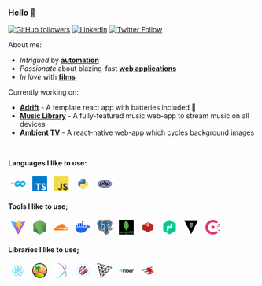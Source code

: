 ### Hello 👋

[![GitHub followers](https://img.shields.io/github/followers/hmerritt?label=hmerritt&style=social)](https://github.com/hmerritt) [![LinkedIn](https://img.shields.io/badge/LinkedIn--_.svg?style=social&logo=linkedin)](https://www.linkedin.com/in/harry-merritt/) [![Twitter Follow](https://img.shields.io/twitter/follow/hmrrtt?style=social)](https://twitter.com/hmrrtt)

About me:

-   _Intrigued_ by [**automation**](https://github.com/hmerritt/fspop)
-   _Passionate_ about blazing-fast [**web applications**](https://github.com/music-library/music-library)
-   _In love_ with [**films**](https://moonshot.film)

Currently working on:

-   [**Adrift**](https://github.com/hmerritt/adrift) - A template react app with batteries included 🔋
-   [**Music Library**](https://github.com/music-library/music-library) - A fully-featured music web-app to stream music on all devices
-   [**Ambient TV**](https://github.com/hmerritt/ambient-tv) - A react-native web-app which cycles background images

<br />

**Languages I like to use:**

<span>
	<a href="https://go.dev" target="_blank"><img title="Go" height="30" style="padding: 5px;" src="./assets/go.jpg" /></a>
	<a href="https://www.typescriptlang.org" target="_blank"><img title="TypeScript" height="30" style="padding: 5px;" src="./assets/typescript.jpg" /></a>
	<a href="https://developer.mozilla.org/en-US/docs/Web/JavaScript" target="_blank"><img title="JavaScript" height="30" style="padding: 5px;" src="./assets/javascript.jpg" /></a>
	<a href="https://www.python.org" target="_blank"><img title="Python" height="30" style="padding: 5px;" src="./assets/python.jpg" /></a>
	<a href="https://www.php.net" target="_blank"><img title="PHP" height="30" style="padding: 5px;" src="./assets/php.jpg" /></a>
</span>

<br />

**Tools I like to use;**

<span>
	<a href="https://vite.dev" target="_blank"><img title="Vite" height="30" style="padding: 5px;" src="./assets/vite.jpg" /></a>
	<a href="https://nodejs.org/en" target="_blank"><img title="Node.js" height="30" style="padding: 5px;" src="./assets/nodejs.jpg" /></a>
	<a href="https://www.cloudflare.com" target="_blank"><img title="Cloudflare" height="30" style="padding: 5px;" src="./assets/cloudflare.jpg" /></a>
	<a href="https://www.docker.com" target="_blank"><img title="Docker" height="30" style="padding: 5px;" src="./assets/docker.jpg" /></a>
	<a href="https://www.postgresql.org" target="_blank"><img title="PostgreSQL" height="30" style="padding: 5px;" src="./assets/postgresql.jpg" /></a>
	<a href="https://www.mongodb.com" target="_blank"><img title="Mongo DB" height="30" style="padding: 5px;" src="./assets/mongodb.jpg" /></a>
	<a href="https://redis.io" target="_blank"><img title="Redis" height="30" style="padding: 5px;" src="./assets/redis.jpg" /></a>
	<a href="https://www.nomadproject.io" target="_blank"><img title="Hashi Nomad" height="30" style="padding: 5px;" src="./assets/nomad.jpg" /></a>
	<a href="https://www.vaultproject.io" target="_blank"><img title="Hashi Vault" height="30" style="padding: 5px;" src="./assets/vault.jpg" /></a>
	<a href="https://www.consul.io" target="_blank"><img title="Hashi Consul" height="30" style="padding: 5px;" src="./assets/consul.jpg" /></a>
</span>

<br />

**Libraries I like to use;**

<span>
    <a href="https://react.dev" target="_blank"><img title="React.js" height="30" style="padding: 5px;" src="./assets/react.jpg" /></a>
    <a href="https://tanstack.com" target="_blank"><img title="Tanstack" height="30" style="padding: 5px;" src="./assets/tanstack.jpg" /></a>
    <a href="https://stylexjs.com" target="_blank"><img title="StyleX"  height="30" style="padding: 5px;" src="./assets/stylex.jpg" /></a>
    <a href="https://www.react-spring.dev" target="_blank"><img title="React Spring" height="30" style="padding: 5px;" src="./assets/reactspring.jpg" /></a>
    <a href="https://github.com/pmndrs/react-three-fiber" target="_blank"><img title="React Three Fiber" height="30" style="padding: 5px;" src="./assets/reactthreefiber.jpg" /></a>
    <a href="https://docs.gofiber.io" target="_blank"><img title="Fiber" height="30" style="padding: 5px;" src="./assets/gofiber.jpg" /></a>
	<a href="https://wails.io" target="_blank"><img title="Wails" height="30" style="padding: 5px;" src="./assets/wails.jpg" /></a>
</span>
